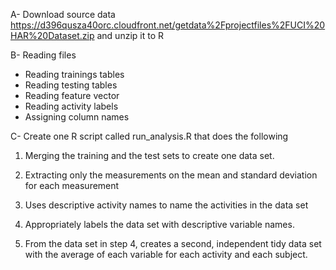 A- Download source data https://d396qusza40orc.cloudfront.net/getdata%2Fprojectfiles%2FUCI%20HAR%20Dataset.zip and unzip it to R

B- Reading files

   - Reading trainings tables
   - Reading testing tables
   - Reading feature vector
   - Reading activity labels
   - Assigning column names

C- Create one R script called run_analysis.R that does the following

1. Merging the training and the test sets to create one data set.


2. Extracting only the measurements on the mean and standard deviation for each measurement

3. Uses descriptive activity names to name the activities in the data set

4. Appropriately labels the data set with descriptive variable names.

5. From the data set in step 4, creates a second, independent tidy data set with the average of each variable for each activity and each subject.


